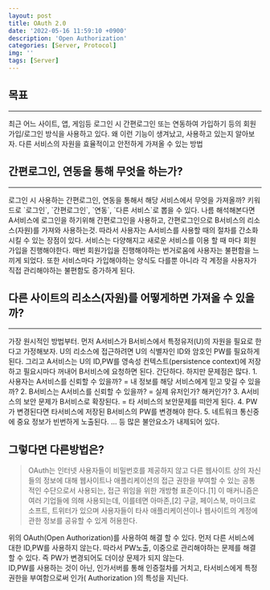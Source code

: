 ```yaml
---
layout: post
title: OAuth 2.0
date: '2022-05-16 11:59:10 +0900'
description: 'Open Authorization'
categories: [Server, Protocol]
img: ''
tags: [Server]
---
```

## 목표
<hr>
최근 어느 사이트, 앱, 게임등 로그인 시 간편로그인 또는 연동하여 가입하기 등의 회원가입/로그인 방식을 사용하고 있다.  
왜 이런 기능이 생겨났고, 사용하고 있는지 알아보자.
다른 서비스의 자원을 효율적이고 안전하게 가져올 수 있는 방법

## 간편로그인, 연동을 통해 무엇을 하는가?
<hr>
로그인 시 사용하는 간편로그인, 연동을 통해서 해당 서비스에서 무엇을 가져올까?
키워드로 `로그인`, `간편로그인`, `연동`, `다른 서비스`로 뽑을 수 있다.  
나름 해석해본다면 A서비스에 로그인을 하기위해 간편로그인을 사용하고, 간편로그인으로 B서비스의 리소스(자원)를 가져와 사용하는것.  
따라서 사용자는 A서비스를 사용할 때의 절차를 간소화 시킬 수 있는 장점이 있다.
서비스는 다양해지고 새로운 서비스를 이용 할 때 마다 회원가입을 진행해야한다. 매번 회원가입을 진행해야하는 번거로움에 사용자는 불편함을 느끼게 되었다.
또한 서비스마다 가입해야하는 양식도 다를뿐 아니라 각 계정을 사용자가 직접 관리해야하는 불편함도 증가하게 된다.



## 다른 사이트의 리소스(자원)를 어떻게하면 가져올 수 있을까?
<hr>
가장 원시적인 방법부터. 먼저 A서비스가 B서비스에서 특정유저(U)의 자원을 필요로 한다고 가정해보자. U의 리소스에 접근하려면 U의 식별자인 ID와 암호인 PW를 필요하게 된다.  
그리고 A서비스는 U의 ID,PW를 영속성 컨텍스트(persistence context)에 저장하고 필요시마다 꺼내어 B서비스에 요청하면 된다.  
간단하다. 하지만 문제점은 많다.  
1. 사용자는 A서비스를 신뢰할 수 있을까? = 내 정보를 해당 서비스에게 믿고 맞길 수 있을까?
2. B서비스는 A서비스를 신뢰할 수 있을까? = 실제 유저인가? 해커인가?
3. A서비스의 보안 문제가 B서비스로 확장된다. = 타 서비스의 보안문제를 떠안게 된다.
4. PW가 변경된다면 타서비스에 저장된 B서비스의 PW를 변경해야 한다.
5. 네트워크 통신중에 중요 정보가 빈번하게 노출된다.  
... 등 많은 불안요소가 내제되어 있다.  

## 그렇다면 다른방법은?
> OAuth는 인터넷 사용자들이 비밀번호를 제공하지 않고 다른 웹사이트 상의 자신들의 정보에 대해 웹사이트나 애플리케이션의 접근 권한을 부여할 수 있는 공통적인 수단으로서 사용되는, 접근 위임을 위한 개방형 표준이다.[1] 이 매커니즘은 여러 기업들에 의해 사용되는데, 이를테면 아마존,[2] 구글, 페이스북, 마이크로소프트, 트위터가 있으며 사용자들이 타사 애플리케이션이나 웹사이트의 계정에 관한 정보를 공유할 수 있게 허용한다.

위의 OAuth(Open Authorization)를 사용하여 해결 할 수 있다. 먼저 다른 서비스에 대한 ID,PW를 사용하지 않는다. 따라서 PW노출, 이중으로 관리해야하는 문제를 해결 할 수 있다. 즉 PW가 변경되어도 더이상 문제가 되지 않는다.  
ID,PW를 사용하는 것이 아닌, 인가서버를 통해 인증절차를 거치고, 타서비스에게 특정권한을 부여함으로써 인가( Authorization )의 특성을 지닌다. 
